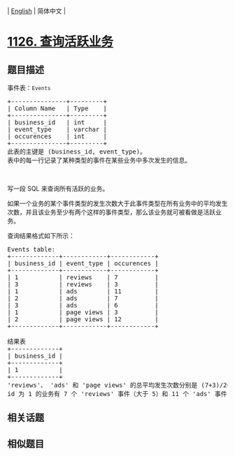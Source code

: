 
| [English](README_EN.md) | 简体中文 |

# [1126. 查询活跃业务](https://leetcode-cn.com/problems/active-businesses/)

## 题目描述

<p>事件表：<code>Events</code></p>

<pre>
+---------------+---------+
| Column Name   | Type    |
+---------------+---------+
| business_id   | int     |
| event_type    | varchar |
| occurences    | int     | 
+---------------+---------+
此表的主键是 (business_id, event_type)。
表中的每一行记录了某种类型的事件在某些业务中多次发生的信息。
</pre>

<p>&nbsp;</p>

<p>写一段 SQL 来查询所有活跃的业务。</p>

<p>如果一个业务的某个事件类型的发生次数大于此事件类型在所有业务中的平均发生次数，并且该业务至少有两个这样的事件类型，那么该业务就可被看做是活跃业务。</p>

<p>查询结果格式如下所示：</p>

<pre>
Events table:
+-------------+------------+------------+
| business_id | event_type | occurences |
+-------------+------------+------------+
| 1           | reviews    | 7          |
| 3           | reviews    | 3          |
| 1           | ads        | 11         |
| 2           | ads        | 7          |
| 3           | ads        | 6          |
| 1           | page views | 3          |
| 2           | page views | 12         |
+-------------+------------+------------+

结果表
+-------------+
| business_id |
+-------------+
| 1           |
+-------------+ 
&#39;reviews&#39;、 &#39;ads&#39; 和 &#39;page views&#39; 的总平均发生次数分别是 (7+3)/2=5, (11+7+6)/3=8, (3+12)/2=7.5。
id 为 1 的业务有 7 个 &#39;reviews&#39; 事件（大于 5）和 11 个 &#39;ads&#39; 事件（大于 8），所以它是活跃业务。</pre>


## 相关话题



## 相似题目


